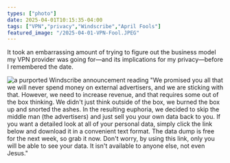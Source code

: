 ```yaml
---
types: ["photo"]
date: 2025-04-01T10:15:35-04:00
tags: ["VPN","privacy","Windscribe","April Fools"]
featured_image: "/2025-04-01-VPN-Fool.JPEG"
---
```

It took an embarrassing amount of trying to figure out the business model my VPN provider was going for—and its implications for my privacy—before I remembered the date.

![a purported Windscribe announcement reading "We promised you all that we will never spend money on external advertisers, and we are sticking with that. However, we need to increase revenue, and that requires some out of the box thinking. We didn't just think outside of the box, we burned the box up and snorted the ashes. In the resulting euphoria, we decided to skip the middle man (the advertisers) and just sell you your own data back to you.
If you want a detailed look at all of your personal data, simply click the link below and download it in a convenient text format. The data dump is free for the next week, so grab it now. Don't worry, by using this link, only you will be able to see your data. It isn't available to anyone else, not even Jesus."](/2025-04-01-VPN-Fool.JPEG)